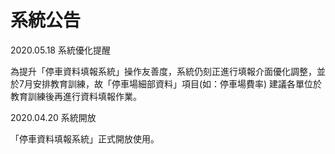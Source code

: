 # 系統公告

2020.05.18 系統優化提醒

為提升「停車資料填報系統」操作友善度，系統仍刻正進行填報介面優化調整，並於7月安排教育訓練，故「停車場細部資料」項目\(如：停車場費率\) 建議各單位於教育訓練後再進行資料填報作業。

2020.04.20 系統開放

「停車資料填報系統」正式開放使用。

